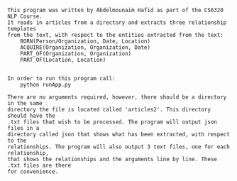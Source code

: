 
    This program was written by Abdelmounaim Hafid as part of the CS6320 NLP Course.
    It reads in articles from a directory and extracts three relationship templates 
    from the text, with respect to the entities extracted from the text:
        BORN(Person/Organization, Date, Location)
        ACQUIRE(Organization, Organization, Date)
        PART_OF(Organization, Organization)
        PART_OF(Location, Location)
        
        
    In order to run this program call:
        python runApp.py

    There are no arguments required, however, there should be a directory in the same
    directory the file is located called 'articles2'. This directory should have the 
    .txt files that wish to be processed. The program will output json files in a 
    directory called json that shows what has been extracted, with respect to the
    relationships. The program will also output 3 text files, one for each relationship,
    that shows the relationships and the arguments line by line. These .txt files are there 
    for convenience. 
